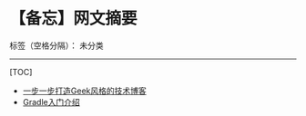 # 【备忘】网文摘要

标签（空格分隔）： 未分类

---

[TOC]

- [一步一步打造Geek风格的技术博客](http://www.lizherui.com/pages/2013/08/17/build_blog.html)
- [Gradle入门介绍](https://www.zybuluo.com/sinceow/note/17705)




